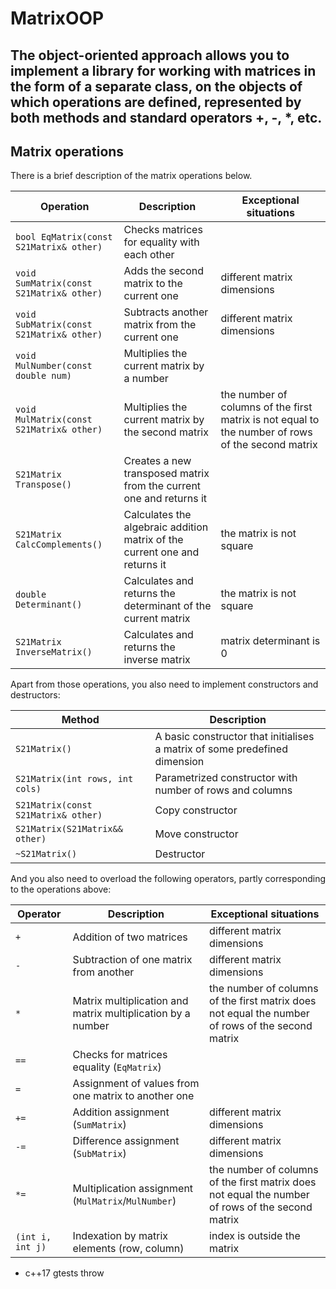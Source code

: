 # MatrixOOP

## The object-oriented approach allows you to implement a library for working with matrices in the form of a separate class, on the objects of which operations are defined, represented by both methods and standard operators +, -, *, etc.

## Matrix operations

There is a brief description of the matrix operations below.

| Operation | Description | Exceptional situations |
| ----------- | ----------- | ----------- |
| `bool EqMatrix(const S21Matrix& other)` | Checks matrices for equality with each other |  |
| `void SumMatrix(const S21Matrix& other)` | Adds the second matrix to the current one | different matrix dimensions |
| `void SubMatrix(const S21Matrix& other)` | Subtracts another matrix from the current one | different matrix dimensions |
| `void MulNumber(const double num) ` | Multiplies the current matrix by a number |  |
| `void MulMatrix(const S21Matrix& other)` | Multiplies the current matrix by the second matrix | the number of columns of the first matrix is not equal to the number of rows of the second matrix |
| `S21Matrix Transpose()` | Creates a new transposed matrix from the current one and returns it |  |
| `S21Matrix CalcComplements()` | Calculates the algebraic addition matrix of the current one and returns it | the matrix is not square |
| `double Determinant()` | Calculates and returns the determinant of the current matrix | the matrix is not square |
| `S21Matrix InverseMatrix()` | Calculates and returns the inverse matrix | matrix determinant is 0 |

Apart from those operations, you also need to implement constructors and destructors:

| Method | Description |
| ----------- | ----------- |
| `S21Matrix()` | A basic constructor that initialises a matrix of some predefined dimension |  
| `S21Matrix(int rows, int cols) ` | Parametrized constructor with number of rows and columns |
| `S21Matrix(const S21Matrix& other)` | Copy constructor |
| `S21Matrix(S21Matrix&& other)` | Move constructor |
| `~S21Matrix()` | Destructor |

And you also need to overload the following operators, partly corresponding to the operations above:

| Operator | Description | Exceptional situations |
| ----------- | ----------- | ----------- |
| `+`      | Addition of two matrices | different matrix dimensions |
| `-`   | Subtraction of one matrix from another | different matrix dimensions |
| `*`  | Matrix multiplication and matrix multiplication by a number | the number of columns of the first matrix does not equal the number of rows of the second matrix |
| `==`  | Checks for matrices equality (`EqMatrix`) | |
| `=`  | Assignment of values from one matrix to another one | |
| `+=`  | Addition assignment (`SumMatrix`) | different matrix dimensions |
| `-=`  | Difference assignment (`SubMatrix`) | different matrix dimensions |
| `*=`  | Multiplication assignment (`MulMatrix`/`MulNumber`) | the number of columns of the first matrix does not equal the number of rows of the second matrix |
| `(int i, int j)`  | Indexation by matrix elements (row, column) | index is outside the matrix |

- c++17 gtests throw
